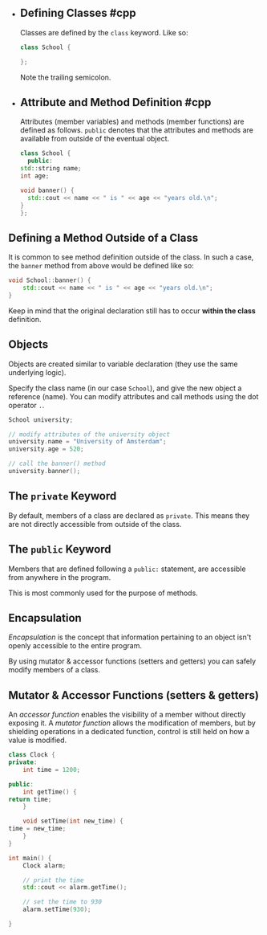 - ## Defining Classes #cpp 
  Classes are defined by the `class` keyword. Like so:
  ```cpp
  class School {
  
  };
  ```
  Note the trailing semicolon.
- ## Attribute and Method Definition #cpp 
  Attributes (member variables) and methods (member functions) are defined as follows. `public` denotes that the attributes and methods are available from outside of the eventual object.
  ```cpp
  class School {
  	public:
  std::string name;
  int age;
  
  void banner() {
  	std::cout << name << " is " << age << "years old.\n";
  }
  };
  ```
## Defining a Method Outside of a Class
It is common to see method definition outside of the class. In such a case, the `banner` method from above would be defined like so:
```cpp
void School::banner() {
	std::cout << name << " is " << age << "years old.\n";
}
```

Keep in mind that the original declaration still has to occur **within the class** definition.
## Objects
Objects are created similar to variable declaration (they use the same underlying logic).

Specify the class name (in our case `School`), and give the new object a reference (name). You can modify attributes and call methods using the dot operator `.`. 

```cpp
School university;

// modify attributes of the university object 
university.name = "University of Amsterdam";
university.age = 520;

// call the banner() method
university.banner();
```
## The `private` Keyword
By default, members of a class are declared as `private`. This means they are not directly accessible from outside of the class.
## The `public` Keyword
Members that are defined following a `public:` statement, are accessible from anywhere in the program.

This is most commonly used for the purpose of methods.
## Encapsulation
*Encapsulation* is the concept that information pertaining to an object isn't openly accessible to the entire program.

By using mutator & accessor functions (setters and getters) you can safely modify members of a class.
## Mutator & Accessor Functions (setters & getters)
An *accessor function* enables the visibility of a member without directly exposing it. A *mutator function* allows the modification of members, but by shielding operations in a dedicated function, control is still held on how a value is modified.  

```cpp
class Clock {
private:
	int time = 1200;

public:
	int getTime() {
return time;
	}

	void setTime(int new_time) {
time = new_time;
	}
}

int main() {
	Clock alarm;

	// print the time
	std::cout << alarm.getTime();

	// set the time to 930
	alarm.setTime(930);

}